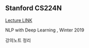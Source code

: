 ## Stanford CS224N
[Lecture LINK](https://youtu.be/8rXD5-xhemo)

NLP with Deep Learning , Winter 2019 

강의노트 정리 
